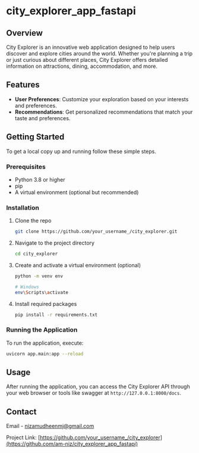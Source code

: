 # city_explorer_app_fastapi

## Overview
City Explorer is an innovative web application designed to help users discover and explore cities around the world. Whether you're planning a trip or just curious about different places, City Explorer offers detailed information on attractions, dining, accommodation, and more.

## Features

- **User Preferences**: Customize your exploration based on your interests and preferences.
- **Recommendations**: Get personalized recommendations that match your taste and preferences.

## Getting Started
To get a local copy up and running follow these simple steps.

### Prerequisites
- Python 3.8 or higher
- pip
- A virtual environment (optional but recommended)

### Installation
1. Clone the repo
   ```sh
   git clone https://github.com/your_username_/city_explorer.git
   ```
2. Navigate to the project directory
   ```sh
   cd city_explorer
   ```
3. Create and activate a virtual environment (optional)
   ```sh
   python -m venv env
   ```
   ```sh
   # Windows
   env\Scripts\activate
   ```
4. Install required packages
   ```sh
   pip install -r requirements.txt
   ```

### Running the Application
To run the application, execute:
```sh
uvicorn app.main:app --reload
```

## Usage
After running the application, you can access the City Explorer API through your web browser or tools like swagger at `http://127.0.0.1:8000/docs`.


## Contact
Email - nizamudheenmj@gmail.com

Project Link: [https://github.com/your_username_/city_explorer](https://github.com/am-niz/city_explorer_app_fastapi)

